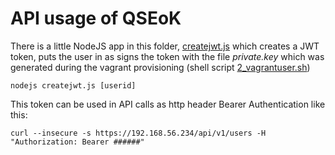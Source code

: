 # API usage of QSEoK

There is a little NodeJS app in this folder, <a href="createjwt.js">createjwt.js</a>
which creates a JWT token, puts the user in as signs the token with the file *private.key* which was generated during the vagrant provisioning (shell script <a href="../sh/2_vagrantuser.sh">2_vagrantuser.sh</a>)
```
nodejs createjwt.js [userid]
```
This token can be used in API calls as http header Bearer Authentication like this:
```
curl --insecure -s https://192.168.56.234/api/v1/users -H "Authorization: Bearer ######"
```
